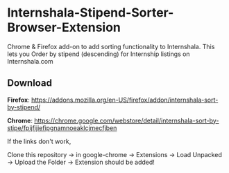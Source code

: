 # Internshala-Stipend-Sorter-Browser-Extension

Chrome & Firefox add-on to add sorting functionality to Internshala. This lets you Order by stipend (descending) for Internship listings on Internshala.com

## Download

**Firefox**: https://addons.mozilla.org/en-US/firefox/addon/internshala-sort-by-stipend/

**Chrome**: https://chrome.google.com/webstore/detail/internshala-sort-by-stipe/fpijfijiefipgnamnoeaklcjmecfjben

If the links don't work,

Clone this repository -> in google-chrome -> Extensions -> Load Unpacked -> Upload the Folder -> Extension should be added!
 

